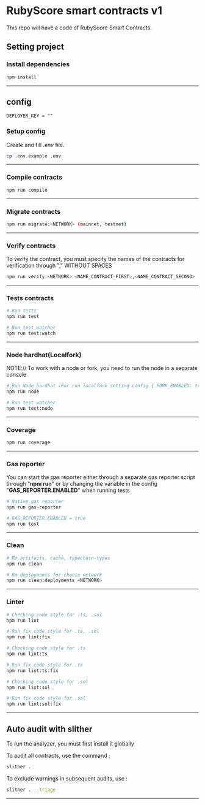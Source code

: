 # RubyScore smart contracts v1

This repo will have a code of RubyScore Smart Contracts.

## Setting project

### Install dependencies

```sh
npm install
```

---

## config

```
DEPLOYER_KEY = ""
```

### Setup config

Create and fill _.env_ file.

```sh
cp .env.example .env
```

---

### Compile contracts

```sh
npm run compile
```

---

### Migrate contracts

```sh
npm run migrate:<NETWORK> (mainnet, testnet)
```

---

### Verify contracts

To verify the contract, you must specify the names of the contracts for verification through "," WITHOUT SPACES

```sh
npm run verify:<NETWORK> <NAME_CONTRACT_FIRST>,<NAME_CONTRACT_SECOND>
```

---

### Tests contracts

```sh
# Run Tests
npm run test

# Run test watcher
npm run test:watch
```

---

### Node hardhat(Localfork)

NOTE:// To work with a node or fork, you need to run the node in a separate console

```sh
# Run Node hardhat (For run localfork setting config { FORK_ENABLED: true, FORK_PROVIDER_URI: "https://...."})
npm run node

# Run test watcher
npm run test:node
```

---

### Coverage

```sh
npm run coverage
```

---

### Gas reporter

You can start the gas reporter either through a separate gas reporter script through "**npm run**" or by changing the variable in the config "**GAS_REPORTER.ENABLED**" when running tests

```sh
# Native gas reporter
npm run gas-reporter

# GAS_REPORTER.ENABLED = true
npm run test
```

---

### Clean

```sh
# Rm artifacts, cache, typechain-types
npm run clean

# Rm deployments for choose network
npm run clean:deployments <NETWORK>
```

---

### Linter

```sh
# Checking code style for .ts, .sol
npm run lint

# Run fix code style for .ts, .sol
npm run lint:fix

# Checking code style for .ts
npm run lint:ts

# Run fix code style for .ts
npm run lint:ts:fix

# Checking code style for .sol
npm run lint:sol

# Run fix code style for .sol
npm run lint:sol:fix
```

---

## Auto audit with slither

To run the analyzer, you must first install it globally

To audit all contracts, use the command :

```sh
slither .
```

To exclude warnings in subsequent audits, use :

```sh
slither . --triage
```

---
